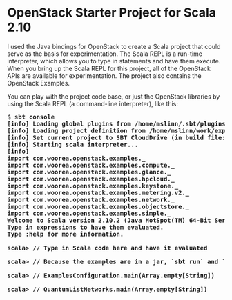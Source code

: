 # OpenStack Starter Project for Scala 2.10 #

I used the Java bindings for OpenStack to create a Scala project that could serve as the basis for experimentation.
The Scala REPL is a run-time interpreter, which allows you to type in statements and have them execute.
When you bring up the Scala REPL for this project, all of the OpenStack APIs are available for experimentation.
The project also contains the OpenStack Examples.

You can play with the project code base, or just the OpenStack libraries by using the Scala REPL (a command-line interpreter), like this:

<pre>
$ <b>sbt console</a>
[info] Loading global plugins from /home/mslinn/.sbt/plugins
[info] Loading project definition from /home/mslinn/work/experiments/openstack/project
[info] Set current project to SBT CloudDrive (in build file:/home/mslinn/work/experiments/openstack/)
[info] Starting scala interpreter...
[info]
import com.woorea.openstack.examples._
import com.woorea.openstack.examples.compute._
import com.woorea.openstack.examples.glance._
import com.woorea.openstack.examples.hpcloud._
import com.woorea.openstack.examples.keystone._
import com.woorea.openstack.examples.metering.v2._
import com.woorea.openstack.examples.network._
import com.woorea.openstack.examples.objectstore._
import com.woorea.openstack.examples.simple._
Welcome to Scala version 2.10.2 (Java HotSpot(TM) 64-Bit Server VM, Java 1.7.0_25).
Type in expressions to have them evaluated.
Type :help for more information.

scala> <b>// Type in Scala code here and have it evaluated</b>

scala> // Because the examples are in a jar, `sbt run` and `sbt run-main` do not work on the main methods in the jar, and they need to be launched this way:

scala> // ExamplesConfiguration.main(Array.empty[String])

scala> // QuantumListNetworks.main(Array.empty[String])
</pre>
